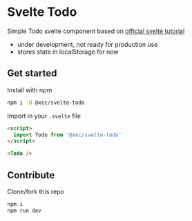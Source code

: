 # Svelte Todo

Simple Todo svelte component based on [official svelte tutorial](https://svelte.dev/tutorial/animate)

* under development, not ready for production use
* stores state in localStorage for now

## Get started

Install with npm

```bash
npm i -D @xec/svelte-todo
```

Import in your `.svelte` file
```html
<script>
  import Todo from '@xec/svelte-todo'
</script>

<Todo />
```

## Contribute

Clone/fork this repo

```bash
npm i
npm run dev
```
